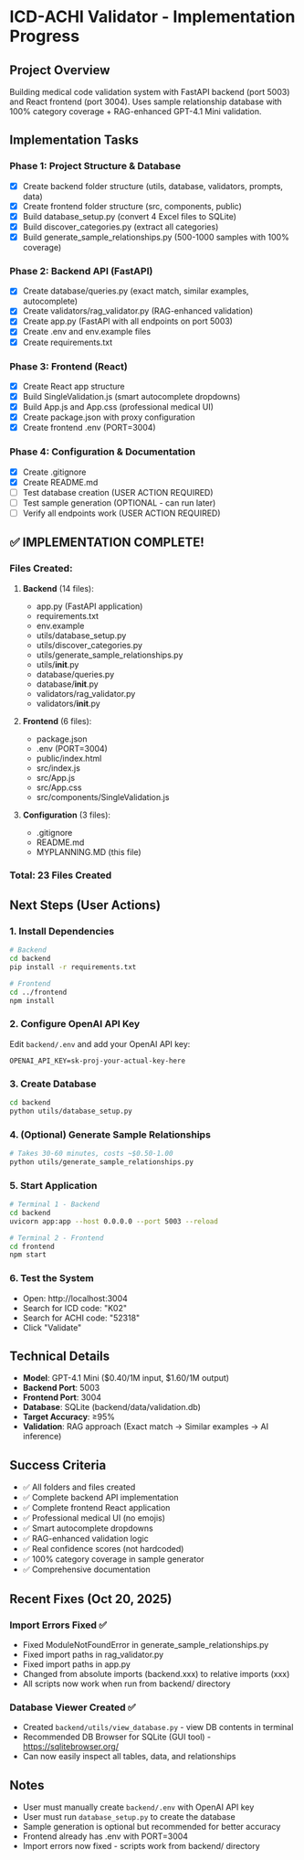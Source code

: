# ICD-ACHI Validator - Implementation Progress

## Project Overview
Building medical code validation system with FastAPI backend (port 5003) and React frontend (port 3004). Uses sample relationship database with 100% category coverage + RAG-enhanced GPT-4.1 Mini validation.

## Implementation Tasks

### Phase 1: Project Structure & Database
- [x] Create backend folder structure (utils, database, validators, prompts, data)
- [x] Create frontend folder structure (src, components, public)
- [x] Build database_setup.py (convert 4 Excel files to SQLite)
- [x] Build discover_categories.py (extract all categories)
- [x] Build generate_sample_relationships.py (500-1000 samples with 100% coverage)

### Phase 2: Backend API (FastAPI)
- [x] Create database/queries.py (exact match, similar examples, autocomplete)
- [x] Create validators/rag_validator.py (RAG-enhanced validation)
- [x] Create app.py (FastAPI with all endpoints on port 5003)
- [x] Create .env and env.example files
- [x] Create requirements.txt

### Phase 3: Frontend (React)
- [x] Create React app structure
- [x] Build SingleValidation.js (smart autocomplete dropdowns)
- [x] Build App.js and App.css (professional medical UI)
- [x] Create package.json with proxy configuration
- [x] Create frontend .env (PORT=3004)

### Phase 4: Configuration & Documentation
- [x] Create .gitignore
- [x] Create README.md
- [ ] Test database creation (USER ACTION REQUIRED)
- [ ] Test sample generation (OPTIONAL - can run later)
- [ ] Verify all endpoints work (USER ACTION REQUIRED)

## ✅ IMPLEMENTATION COMPLETE!

### Files Created:
1. **Backend** (14 files):
   - app.py (FastAPI application)
   - requirements.txt
   - env.example
   - utils/database_setup.py
   - utils/discover_categories.py
   - utils/generate_sample_relationships.py
   - utils/__init__.py
   - database/queries.py
   - database/__init__.py
   - validators/rag_validator.py
   - validators/__init__.py

2. **Frontend** (6 files):
   - package.json
   - .env (PORT=3004)
   - public/index.html
   - src/index.js
   - src/App.js
   - src/App.css
   - src/components/SingleValidation.js

3. **Configuration** (3 files):
   - .gitignore
   - README.md
   - MYPLANNING.MD (this file)

### Total: 23 Files Created

## Next Steps (User Actions)

### 1. Install Dependencies
```bash
# Backend
cd backend
pip install -r requirements.txt

# Frontend
cd ../frontend
npm install
```

### 2. Configure OpenAI API Key
Edit `backend/.env` and add your OpenAI API key:
```
OPENAI_API_KEY=sk-proj-your-actual-key-here
```

### 3. Create Database
```bash
cd backend
python utils/database_setup.py
```

### 4. (Optional) Generate Sample Relationships
```bash
# Takes 30-60 minutes, costs ~$0.50-1.00
python utils/generate_sample_relationships.py
```

### 5. Start Application
```bash
# Terminal 1 - Backend
cd backend
uvicorn app:app --host 0.0.0.0 --port 5003 --reload

# Terminal 2 - Frontend
cd frontend
npm start
```

### 6. Test the System
- Open: http://localhost:3004
- Search for ICD code: "K02"
- Search for ACHI code: "52318"
- Click "Validate"

## Technical Details
- **Model**: GPT-4.1 Mini ($0.40/1M input, $1.60/1M output)
- **Backend Port**: 5003
- **Frontend Port**: 3004
- **Database**: SQLite (backend/data/validation.db)
- **Target Accuracy**: ≥95%
- **Validation**: RAG approach (Exact match → Similar examples → AI inference)

## Success Criteria
- ✅ All folders and files created
- ✅ Complete backend API implementation
- ✅ Complete frontend React application
- ✅ Professional medical UI (no emojis)
- ✅ Smart autocomplete dropdowns
- ✅ RAG-enhanced validation logic
- ✅ Real confidence scores (not hardcoded)
- ✅ 100% category coverage in sample generator
- ✅ Comprehensive documentation

## Recent Fixes (Oct 20, 2025)

### Import Errors Fixed ✅
- Fixed ModuleNotFoundError in generate_sample_relationships.py
- Fixed import paths in rag_validator.py
- Fixed import paths in app.py
- Changed from absolute imports (backend.xxx) to relative imports (xxx)
- All scripts now work when run from backend/ directory

### Database Viewer Created ✅
- Created `backend/utils/view_database.py` - view DB contents in terminal
- Recommended DB Browser for SQLite (GUI tool) - https://sqlitebrowser.org/
- Can now easily inspect all tables, data, and relationships

## Notes
- User must manually create `backend/.env` with OpenAI API key
- User must run `database_setup.py` to create the database
- Sample generation is optional but recommended for better accuracy
- Frontend already has .env with PORT=3004
- Import errors now fixed - scripts work from backend/ directory

